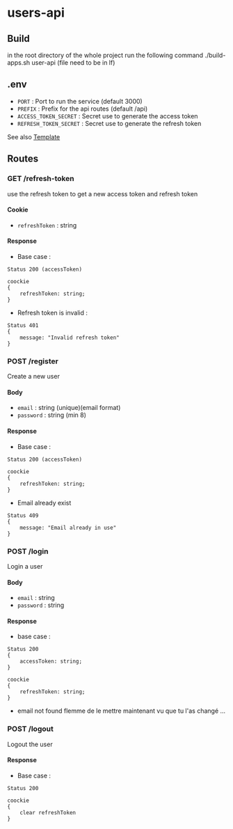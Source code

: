 # users-api

## Build
in the root directory of the whole project run the following command
./build-apps.sh user-api (file need to be in lf)


## .env
- `PORT` : Port to run the service (default 3000)
- `PREFIX` : Prefix for the api routes (default /api)
- `ACCESS_TOKEN_SECRET` : Secret use to generate the access token
- `REFRESH_TOKEN_SECRET` : Secret use to generate the refresh token

See also [Template](.env.template)

## Routes
### GET /refresh-token
use the refresh token to get a new access token and refresh token

#### Cookie
- `refreshToken` : string

#### Response
- Base case :
```
Status 200 (accessToken)
```
```
coockie 
{
    refreshToken: string;
}
```

- Refresh token is invalid :
```
Status 401
{
    message: "Invalid refresh token"
}
```

### POST /register
Create a new user

#### Body
- `email` : string (unique)(email format)
- `password` : string (min 8)

#### Response
- Base case :
```
Status 200 (accessToken)
```
```
coockie 
{
    refreshToken: string;
}
```
- Email already exist
```
Status 409 
{
    message: "Email already in use"
}
```

### POST /login
Login a user

#### Body
- `email` : string
- `password` : string
#### Response
- base case :
```
Status 200
{
    accessToken: string;
} 
```
```
coockie 
{
    refreshToken: string;
}
```
- email not found
flemme de le mettre maintenant vu que tu l'as changé
...

### POST /logout
Logout the user

#### Response
- Base case :
```
Status 200
```
```
coockie 
{
    clear refreshToken
}
```
